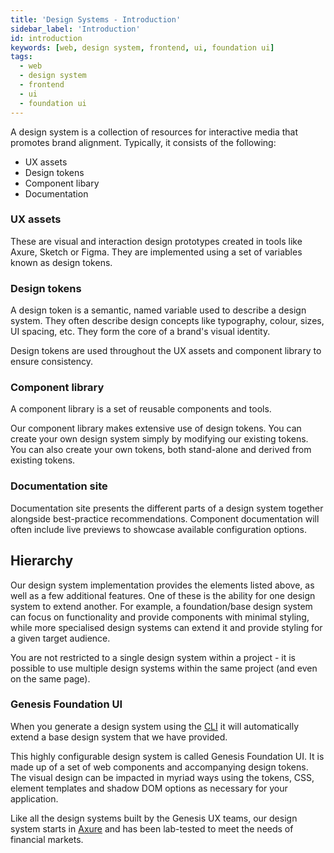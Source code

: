 ```yaml
---
title: 'Design Systems - Introduction'
sidebar_label: 'Introduction'
id: introduction
keywords: [web, design system, frontend, ui, foundation ui]
tags:
  - web
  - design system
  - frontend
  - ui
  - foundation ui
---
```


A design system is a collection of resources for interactive media that promotes brand alignment. Typically, it consists of the following:

* UX assets
* Design tokens
* Component libary
* Documentation

### UX assets

These are visual and interaction design prototypes created in tools like Axure, Sketch or Figma. They are implemented using a set of variables known as design tokens.

### Design tokens

A design token is a semantic, named variable used to describe a design system. They often describe design concepts like typography, colour, sizes, UI spacing, etc. They form the core of a brand's visual identity.

Design tokens are used throughout the UX assets and component library to ensure consistency.

### Component library
A component library is a set of reusable components and tools. 

Our component library makes extensive use of design tokens. You can create your own design system simply by modifying our existing tokens. You can also create your own tokens, both stand-alone and derived from existing tokens.

### Documentation site
Documentation site presents the different parts of a design system together alongside best-practice recommendations. Component documentation will often include live previews to showcase available configuration options.

## Hierarchy

Our design system implementation provides the elements listed above, as well as a few additional features. One of these is the ability for one design system to extend another. For example, a foundation/base design system can focus on functionality and provide components with minimal styling, while more specialised design systems can extend it and provide styling for a given target audience.

You are not restricted to a single design system within a project - it is possible to use multiple design systems within the same project (and even on the same page).

### Genesis Foundation UI

When you generate a design system using the [CLI](../../../getting-started/quick-start/create-a-new-project/) it will automatically extend a base design system that we have provided.

This highly configurable design system is called Genesis Foundation UI. It is made up of a set of web components and accompanying design tokens. The visual design can be impacted in myriad ways using the tokens, CSS, element templates and shadow DOM options as necessary for your application.

Like all the design systems built by the Genesis UX teams, our design system starts in [Axure](https://www.axure.com/) and has been lab-tested to meet the needs of financial markets.
